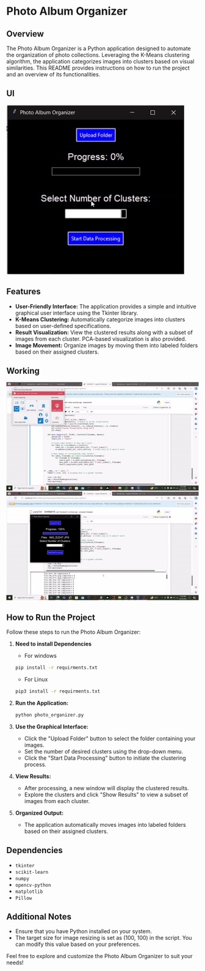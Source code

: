 # Photo Album Organizer

## Overview

The Photo Album Organizer is a Python application designed to automate the organization of photo collections. Leveraging the K-Means clustering algorithm, the application categorizes images into clusters based on visual similarities. This README provides instructions on how to run the project and an overview of its functionalities.

## UI 
![](Image.png) 

## Features

- **User-Friendly Interface:** The application provides a simple and intuitive graphical user interface using the Tkinter library.
- **K-Means Clustering:** Automatically categorize images into clusters based on user-defined specifications.
- **Result Visualization:** View the clustered results along with a subset of images from each cluster. PCA-based visualization is also provided.
- **Image Movement:** Organize images by moving them into labeled folders based on their assigned clusters.

## Working 
![part1](part1.gif)
![part2](part2.gif)

## How to Run the Project

Follow these steps to run the Photo Album Organizer:

1. **Need to install Dependencies**
    - For windows 
    ```bash
    pip install -r requirments.txt    
    ```
    - For Linux 
    ```bash
    pip3 install -r requirments.txt
    ```
    

2. **Run the Application:**
   ```bash
   python photo_organizer.py
   ```

3. **Use the Graphical Interface:**
   - Click the "Upload Folder" button to select the folder containing your images.
   - Set the number of desired clusters using the drop-down menu.
   - Click the "Start Data Processing" button to initiate the clustering process.

4. **View Results:**
   - After processing, a new window will display the clustered results.
   - Explore the clusters and click "Show Results" to view a subset of images from each cluster.

5. **Organized Output:**
   - The application automatically moves images into labeled folders based on their assigned clusters.

## Dependencies

- `tkinter`
- `scikit-learn`
- `numpy`
- `opencv-python`
- `matplotlib`
- `Pillow`

## Additional Notes

- Ensure that you have Python installed on your system.
- The target size for image resizing is set as (100, 100) in the script. You can modify this value based on your preferences.


Feel free to explore and customize the Photo Album Organizer to suit your needs!